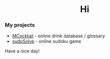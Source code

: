 <h1 align="center">Hi</h1>

### My projects
- [MCocktail](https://github.com/mockoocy/MCocktail) - online drink database / glossary
- [sudoSolve](https://github.com/mockoocy/sudoSolve-old) - online sudoku game


Have a nice day!

